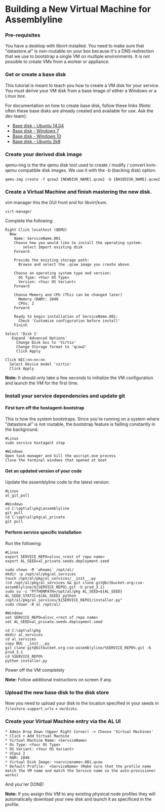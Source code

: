 # Building a New Virtual Machine for Assemblyline

### Pre-requisites

You have a desktop with libvirt installed. You need to make sure that "datastore.al" is non-routable on your box because it's a DNS redirection that we use to bootstrap a single VM on multiple environments. It is not possible to create VMs from a worker or appliance.

### Get or create a base disk

This tutorial is meant to teach you how to create a VM disk for your service. You must derive your VM disk from a base image of either a Windows or a Linux box.

For documentation on how to create base disk, follow these links (Note: often these base disks are already created and available for use. Ask the dev team):

* [Base disk - Ubuntu 14.04](build_vm_base_disk_ubuntu_14.04.md)
* [Base disk - Windows 7](build_vm_base_disk_windows_7.md)
* [Base disk - Windows 10](build_vm_base_disk_windows_10.md)
* [Base disk - Ubuntu 2k8](build_vm_base_disk_windows_2k8.md)

### Create your derived disk image

qemu-img is the the qemu disk tool used to create / modify / convert kvm-qemu compatible disk images. We use it with the -b (backing disk) option:

    qemu-img create -f qcow2 {NEWDISK_NAME}.qcow2 -b {BASEDISK_NAME}.qcow2

### Create a Virtual Machine and finish mastering the new disk.

virt-manager this the GUI front end for libvirt/kvm.

    virt-manager

Complete the following:

    Right Click localhost (QEMU)
      New
        Name: ServiceName.001
        Choose how you would like to install the operating system:
            select Import existing disk
        Forward

        Provide the existing storage path:
          Browse and select the .qcow image you create above.

        Choose an operating system type and version:
          OS Type: <Your OS Type>
          Version: <Your OS Variant>
        Forward

        Choose Memory and CPU (This can be changed later)
          Memory (RAM): 2048
          CPUs: 2
        Forward

        Ready to begin installation of ServiceName.001:
          Check 'Customize configuration before install'
        Finish

    Select 'Disk 1'
       Expand 'Advanced Options'
         Change Disk bus to 'Virtio'
         Change Storage format to 'qcow2'
         Click Apply

    Click NIC:nn:nn:nn
      Select Device model 'virtio'
      Click Apply

**Note:** It should only take a few seconds to initialize the VM configuration and launch the VM for the first time.

### Install your service dependencies and update git

#### First turn off the hostagent-bootstrap
This is how the system bootstraps. Since you're running on a system where "datastore.al" is not routable, the bootstrap feature is failling constantly in the background.

    #Linux
    sudo service hostagent stop

    #Windows
    Open task manager and kill the wscript.exe process
    Close the terminal windows that opened at boot

#### Get an updated version of your code
Update the assemblyline code to the latest version:

    #Linux
    al_git_pull

    #Windows
    cd C:\opt\al\pkg\assemblyline
    git pull
    cd C:\opt\al\pkg\al_private
    git pull

#### Perform service specific installation
Run the following:

    #Linux
    export SERVICE_REPO=alsvc_<rest of repo name>
    export AL_SEED=al_private.seeds.deployment.seed

    sudo chown -R `whoami` /opt/al/
    mkdir -p /opt/al/pkg/al_services
    touch /opt/al/pkg/al_services/__init__.py
    (cd /opt/al/pkg/al_services && git clone git@bitbucket.org:cse-assemblyline/${SERVICE_REPO}.git -b prod_3.1)
    sudo su -c "PYTHONPATH=/opt/al/pkg AL_SEED=${AL_SEED} AL_SEED_STATIC=${AL_SEED} python /opt/al/pkg/al_services/${SERVICE_REPO}/installer.py"
    sudo chown -R al /opt/al/

    #Windows
    set SERVICE_REPO=alsvc_<rest of repo name>
    set AL_SEED=al_private.seeds.deployment.seed

    cd C:\opt\al\pkg
    mkdir al_services
    cd al_services
    copy NUL __init__.py
    git clone git@bitbucket.org:cse-assemblyline/%SERVICE_REPO%.git -b prod_3.1
    cd %SERVICE_REPO%
    python installer.py

Power off the VM completely

**Note:** Follow additional instructions on screen if any.

### Upload the new base disk to the disk store

Now you need to upload your disk to the location specified in your seeds in `filestore.support_urls` + `vm/disks`.

### Create your Virtual Machine entry via the AL UI

    * Admin Drop Down (Upper Right Corner) -> Choose 'Virtual Machines'
    * Click + Add Virtual Machine
    * Virtual Machine Name: <ServiceName>
    * Os Type: <Your OS Type>
    * OS Variant: <Your OS Variant>
    * VCpus 2
    * RAM: 2048
    * Virtual Disk Image: <servicename>.001.qcow
    * Default Profile:  <ServiceName> (Make sure that the profile name match the VM name and match the Service name so the auto-provisioner works)

And you'rer DONE!

**Note:** If you assign this VM to any existing physical node profiles they will automatically download your new disk and launch it as specificed in the profile.
